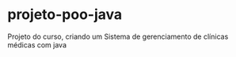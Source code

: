 # projeto-poo-java
Projeto do curso, criando um Sistema de gerenciamento de clínicas médicas com java
